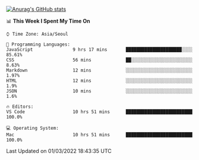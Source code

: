 
<!--
**BHyeonKim/BHyeonKim** is a ✨ _special_ ✨ repository because its `README.md` (this file) appears on your GitHub profile.

Here are some ideas to get you started:

- 🔭 I’m currently working on ...
- 🌱 I’m currently learning ...
- 👯 I’m looking to collaborate on ...
- 🤔 I’m looking for help with ...
- 💬 Ask me about ...
- 📫 How to reach me: ...
- 😄 Pronouns: ...
- ⚡ Fun fact: ...
-->
[![Anurag's GitHub stats](https://github-readme-stats.vercel.app/api?username=BHyeonKim&show_icons=true&theme=dark)
](https://github.com/anuraghazra/github-readme-stats)
<!--START_SECTION:waka-->
📊 **This Week I Spent My Time On** 

```text
⌚︎ Time Zone: Asia/Seoul

💬 Programming Languages: 
JavaScript               9 hrs 17 mins       █████████████████████░░░░   85.61% 
CSS                      56 mins             ██░░░░░░░░░░░░░░░░░░░░░░░   8.63% 
Markdown                 12 mins             ░░░░░░░░░░░░░░░░░░░░░░░░░   1.97% 
HTML                     12 mins             ░░░░░░░░░░░░░░░░░░░░░░░░░   1.9% 
JSON                     10 mins             ░░░░░░░░░░░░░░░░░░░░░░░░░   1.6%

🔥 Editors: 
VS Code                  10 hrs 51 mins      █████████████████████████   100.0%

💻 Operating System: 
Mac                      10 hrs 51 mins      █████████████████████████   100.0%

```


 Last Updated on 01/03/2022 18:43:35 UTC
<!--END_SECTION:waka-->

